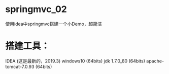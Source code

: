 # springmvc_02
使用idea中springmvc搭建一个小Demo，超简洁

# 搭建工具：
IDEA (这是最新的，2019.3)
windows10  (64bits)
jdk 1.7.0_80  (64bits)
apache-tomcat-7.0.93 (64bits)
